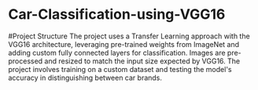 # Car-Classification-using-VGG16

#Project Structure
The project uses a Transfer Learning approach with the VGG16 architecture, leveraging pre-trained weights from ImageNet and adding custom fully connected layers for classification.
Images are pre-processed and resized to match the input size expected by VGG16.
The project involves training on a custom dataset and testing the model's accuracy in distinguishing between car brands.
